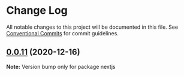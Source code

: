# Change Log

All notable changes to this project will be documented in this file.
See [Conventional Commits](https://conventionalcommits.org) for commit guidelines.

## [0.0.11](https://github.com/Corejam/Corejam/compare/nextjs@0.0.10...nextjs@0.0.11) (2020-12-16)

**Note:** Version bump only for package nextjs
